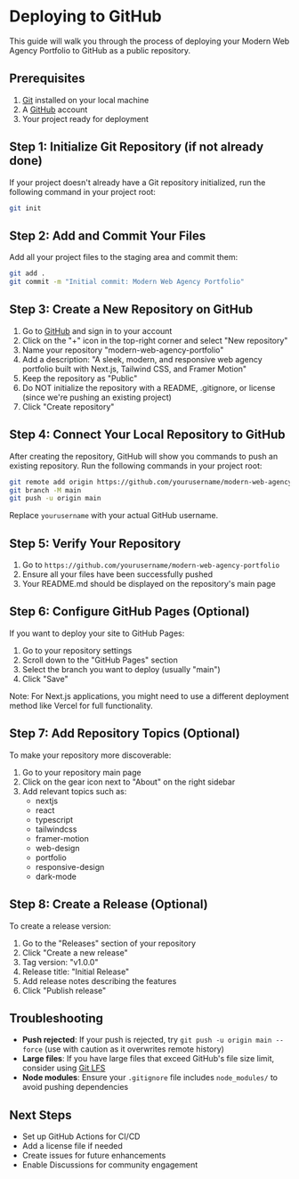 # Deploying to GitHub

This guide will walk you through the process of deploying your Modern Web Agency Portfolio to GitHub as a public repository.

## Prerequisites

1. [Git](https://git-scm.com/) installed on your local machine
2. A [GitHub](https://github.com/) account
3. Your project ready for deployment

## Step 1: Initialize Git Repository (if not already done)

If your project doesn't already have a Git repository initialized, run the following command in your project root:

```bash
git init
```

## Step 2: Add and Commit Your Files

Add all your project files to the staging area and commit them:

```bash
git add .
git commit -m "Initial commit: Modern Web Agency Portfolio"
```

## Step 3: Create a New Repository on GitHub

1. Go to [GitHub](https://github.com/) and sign in to your account
2. Click on the "+" icon in the top-right corner and select "New repository"
3. Name your repository "modern-web-agency-portfolio"
4. Add a description: "A sleek, modern, and responsive web agency portfolio built with Next.js, Tailwind CSS, and Framer Motion"
5. Keep the repository as "Public"
6. Do NOT initialize the repository with a README, .gitignore, or license (since we're pushing an existing project)
7. Click "Create repository"

## Step 4: Connect Your Local Repository to GitHub

After creating the repository, GitHub will show you commands to push an existing repository. Run the following commands in your project root:

```bash
git remote add origin https://github.com/yourusername/modern-web-agency-portfolio.git
git branch -M main
git push -u origin main
```

Replace `yourusername` with your actual GitHub username.

## Step 5: Verify Your Repository

1. Go to `https://github.com/yourusername/modern-web-agency-portfolio`
2. Ensure all your files have been successfully pushed
3. Your README.md should be displayed on the repository's main page

## Step 6: Configure GitHub Pages (Optional)

If you want to deploy your site to GitHub Pages:

1. Go to your repository settings
2. Scroll down to the "GitHub Pages" section
3. Select the branch you want to deploy (usually "main")
4. Click "Save"

Note: For Next.js applications, you might need to use a different deployment method like Vercel for full functionality.

## Step 7: Add Repository Topics (Optional)

To make your repository more discoverable:

1. Go to your repository main page
2. Click on the gear icon next to "About" on the right sidebar
3. Add relevant topics such as:
   - nextjs
   - react
   - typescript
   - tailwindcss
   - framer-motion
   - web-design
   - portfolio
   - responsive-design
   - dark-mode

## Step 8: Create a Release (Optional)

To create a release version:

1. Go to the "Releases" section of your repository
2. Click "Create a new release"
3. Tag version: "v1.0.0"
4. Release title: "Initial Release"
5. Add release notes describing the features
6. Click "Publish release"

## Troubleshooting

- **Push rejected**: If your push is rejected, try `git push -u origin main --force` (use with caution as it overwrites remote history)
- **Large files**: If you have large files that exceed GitHub's file size limit, consider using [Git LFS](https://git-lfs.github.com/)
- **Node modules**: Ensure your `.gitignore` file includes `node_modules/` to avoid pushing dependencies

## Next Steps

- Set up GitHub Actions for CI/CD
- Add a license file if needed
- Create issues for future enhancements
- Enable Discussions for community engagement 